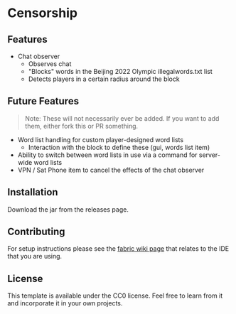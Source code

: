 # Censorship

## Features
+ Chat observer
    + Observes chat
    + "Blocks" words in the Beijing 2022 Olympic illegalwords.txt list
    + Detects players in a certain radius around the block

## Future Features
> Note: These will not necessarily ever be added. If you want to add them, either fork this or PR something.
+ Word list handling for custom player-designed word lists
    + Interaction with the block to define these (gui, words list item)
+ Ability to switch between word lists in use via a command for server-wide word lists
+ VPN / Sat Phone item to cancel the effects of the chat observer

## Installation
Download the jar from the releases page.

## Contributing

For setup instructions please see the [fabric wiki page](https://fabricmc.net/wiki/tutorial:setup) that relates to the IDE that you are using.

## License

This template is available under the CC0 license. Feel free to learn from it and incorporate it in your own projects.

